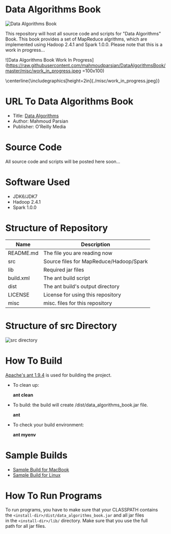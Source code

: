 Data Algorithms Book
====================
![Data Algorithms Book](http://akamaicovers.oreilly.com/images/0636920033950/rc_lrg.jpg)


This repository will host all source code and scripts for "Data Algorithms" Book.
This book provides a set of MapReduce algrithms, which are implemented using Hadoop 2.4.1 and Spark 1.0.0. Please note that this is a work in progress...

![Data Algorithms Book Work In Progress](https://raw.githubusercontent.com/mahmoudparsian/DataAlgorithmsBook/master/misc/work_in_progress.jpeg =100x100)

\centerline{\includegraphics[height=2in]{./misc/work_in_progress.jpeg}}


URL To Data Algorithms Book
===========================
* Title: [Data Algorithms](http://shop.oreilly.com/product/0636920033950.do)
* Author: Mahmoud Parsian
* Publisher: O'Reilly Media 

Source Code
===========
All source code and scripts will be posted here soon...

Software Used
=============
* JDK6/JDK7
* Hadoop 2.4.1
* Spark 1.0.0
 
Structure of Repository
=======================

Name         | Description
------------ |------------
README.md    | The file you are reading now
src          | Source files for MapReduce/Hadoop/Spark
lib          | Required jar files
build.xml    | The ant build script
dist         | The ant build's output directory 
LICENSE      | License for using this repository
misc         | misc. files for this repository

Structure of src Directory
==========================
![src directory](https://raw.githubusercontent.com/mahmoudparsian/DataAlgorithmsBook/master/misc/source_tree.png)


How To Build
============
[Apache's ant 1.9.4](http://ant.apache.org/) is used for building the project.

* To clean up:

  **ant clean**

* To build: the build will create <install-dir>/dist/data_algorithms_book.jar file.

  **ant**

* To check your build environment:

  **ant  myenv**
 
Sample Builds
=============
* [Sample Build for MacBook](https://raw.githubusercontent.com/mahmoudparsian/DataAlgorithmsBook/master/misc/sample_build_mac.txt)    
* [Sample Build for Linux](https://raw.githubusercontent.com/mahmoudparsian/DataAlgorithmsBook/master/misc/sample_build_linux.txt)



How To Run Programs
===================
 To run programs, you have to make sure that your CLASSPATH contains  
 the  `<install-dir>/dist/data_algorithms_book.jar` and all jar files  
 in the `<install-dir>/lib/` directory. Make sure that you use the full  
 path for all jar files.
